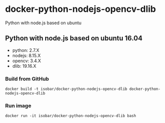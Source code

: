 # docker-python-nodejs-opencv-dlib
Python with node.js based on ubuntu

## Python with node.js based on ubuntu 16.04
- python: 2.7.X
- nodejs: 8.15.X
- opencv: 3.4.X
- dlib: 19.16.X

### Build from GitHub
```
docker build -t isobar/docker-python-nodejs-opencv-dlib docker-python-nodejs-opencv-dlib
```

### Run image
```
docker run -it isobar/docker-python-nodejs-opencv-dlib bash
```